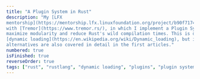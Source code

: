 ```yaml
---
title: "A Plugin System in Rust"
description: "My [LFX
mentorship](https://mentorship.lfx.linuxfoundation.org/project/b90f7174-fc53-40bc-b9e2-9905f88c38ff)
with [Tremor](https://www.tremor.rs/), in which I implement a Plugin System to
maximize modularity and reduce Rust's wild compilation times. This is done with
[dynamic loading](https://en.wikipedia.org/wiki/Dynamic_loading), but its
alternatives are also covered in detail in the first articles."
numbered: true
isFinished: true
reverseOrder: true
tags: ["rust", "rustlang", "dynamic loading", "plugins", "plugin system", "pdk"]
---
```

